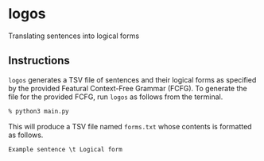 # logos
Translating sentences into logical forms

## Instructions
`logos` generates a TSV file of sentences and their logical forms as specified by the provided Featural Context-Free Grammar (FCFG). To generate the file for the provided FCFG, run `logos` as follows from the terminal.
```bash
% python3 main.py
```
This will produce a TSV file named `forms.txt` whose contents is formatted as follows.
```
Example sentence \t Logical form
```
